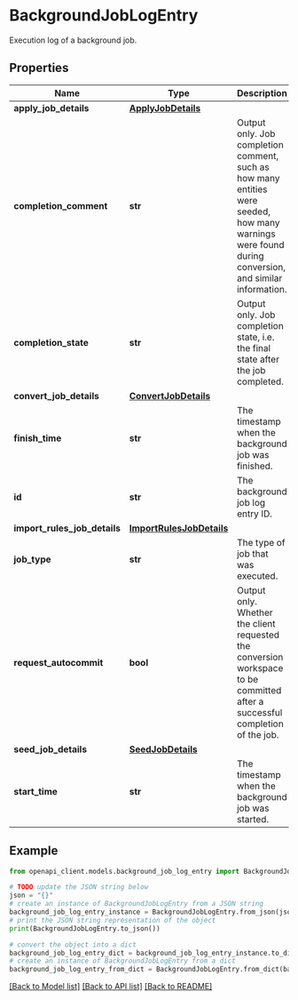 # BackgroundJobLogEntry

Execution log of a background job.

## Properties

Name | Type | Description | Notes
------------ | ------------- | ------------- | -------------
**apply_job_details** | [**ApplyJobDetails**](ApplyJobDetails.md) |  | [optional] 
**completion_comment** | **str** | Output only. Job completion comment, such as how many entities were seeded, how many warnings were found during conversion, and similar information. | [optional] [readonly] 
**completion_state** | **str** | Output only. Job completion state, i.e. the final state after the job completed. | [optional] [readonly] 
**convert_job_details** | [**ConvertJobDetails**](ConvertJobDetails.md) |  | [optional] 
**finish_time** | **str** | The timestamp when the background job was finished. | [optional] 
**id** | **str** | The background job log entry ID. | [optional] 
**import_rules_job_details** | [**ImportRulesJobDetails**](ImportRulesJobDetails.md) |  | [optional] 
**job_type** | **str** | The type of job that was executed. | [optional] 
**request_autocommit** | **bool** | Output only. Whether the client requested the conversion workspace to be committed after a successful completion of the job. | [optional] [readonly] 
**seed_job_details** | [**SeedJobDetails**](SeedJobDetails.md) |  | [optional] 
**start_time** | **str** | The timestamp when the background job was started. | [optional] 

## Example

```python
from openapi_client.models.background_job_log_entry import BackgroundJobLogEntry

# TODO update the JSON string below
json = "{}"
# create an instance of BackgroundJobLogEntry from a JSON string
background_job_log_entry_instance = BackgroundJobLogEntry.from_json(json)
# print the JSON string representation of the object
print(BackgroundJobLogEntry.to_json())

# convert the object into a dict
background_job_log_entry_dict = background_job_log_entry_instance.to_dict()
# create an instance of BackgroundJobLogEntry from a dict
background_job_log_entry_from_dict = BackgroundJobLogEntry.from_dict(background_job_log_entry_dict)
```
[[Back to Model list]](../README.md#documentation-for-models) [[Back to API list]](../README.md#documentation-for-api-endpoints) [[Back to README]](../README.md)


